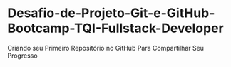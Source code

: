 # Desafio-de-Projeto-Git-e-GitHub-Bootcamp-TQI-Fullstack-Developer
Criando seu Primeiro Repositório no GitHub Para Compartilhar Seu Progresso
